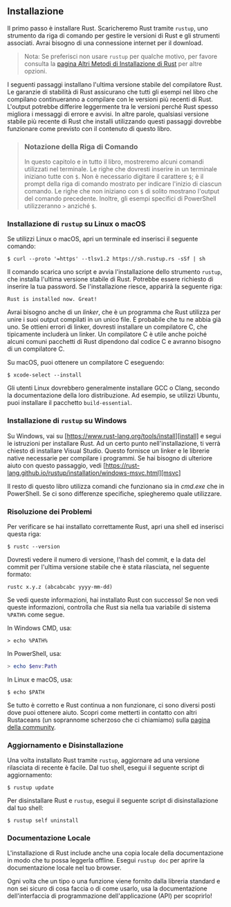## Installazione

Il primo passo è installare Rust. Scaricheremo Rust tramite `rustup`, uno
strumento da riga di comando per gestire le versioni di Rust e gli strumenti associati. Avrai bisogno
di una connessione internet per il download.

> Nota: Se preferisci non usare `rustup` per qualche motivo, per favore consulta la
> [pagina Altri Metodi di Installazione di Rust][otherinstall] per altre opzioni.

I seguenti passaggi installano l'ultima versione stabile del compilatore Rust.
Le garanzie di stabilità di Rust assicurano che tutti gli esempi nel libro che
compilano continueranno a compilare con le versioni più recenti di Rust. L'output potrebbe
differire leggermente tra le versioni perché Rust spesso migliora i messaggi di errore e
avvisi. In altre parole, qualsiasi versione stabile più recente di Rust che installi utilizzando
questi passaggi dovrebbe funzionare come previsto con il contenuto di questo libro.

> ### Notazione della Riga di Comando
>
> In questo capitolo e in tutto il libro, mostreremo alcuni comandi utilizzati nel
> terminale. Le righe che dovresti inserire in un terminale iniziano tutte con `$`. Non
> è necessario digitare il carattere `$`; è il prompt della riga di comando mostrato per
> indicare l'inizio di ciascun comando. Le righe che non iniziano con `$` di solito
> mostrano l'output del comando precedente. Inoltre, gli esempi specifici di PowerShell
> utilizzeranno `>` anziché `$`.

### Installazione di `rustup` su Linux o macOS

Se utilizzi Linux o macOS, apri un terminale ed inserisci il seguente comando:

```console
$ curl --proto '=https' --tlsv1.2 https://sh.rustup.rs -sSf | sh
```

Il comando scarica uno script e avvia l'installazione dello strumento `rustup`,
che installa l'ultima versione stabile di Rust. Potrebbe essere richiesto di
inserire la tua password. Se l'installazione riesce, apparirà la seguente riga:

```text
Rust is installed now. Great!
```

Avrai bisogno anche di un *linker*, che è un programma che Rust utilizza per unire i
suoi output compilati in un unico file. È probabile che tu ne abbia già uno. Se ottieni
errori di linker, dovresti installare un compilatore C, che tipicamente includerà un
linker. Un compilatore C è utile anche poiché alcuni comuni pacchetti di Rust dipendono
dal codice C e avranno bisogno di un compilatore C.

Su macOS, puoi ottenere un compilatore C eseguendo:

```console
$ xcode-select --install
```

Gli utenti Linux dovrebbero generalmente installare GCC o Clang, secondo la documentazione
della loro distribuzione. Ad esempio, se utilizzi Ubuntu, puoi installare il pacchetto `build-essential`.

### Installazione di `rustup` su Windows

Su Windows, vai su [https://www.rust-lang.org/tools/install][install] e segui
le istruzioni per installare Rust. Ad un certo punto nell'installazione, ti verrà
chiesto di installare Visual Studio. Questo fornisce un linker e le librerie native
necessarie per compilare i programmi. Se hai bisogno di ulteriore aiuto con questo passaggio, vedi
[https://rust-lang.github.io/rustup/installation/windows-msvc.html][msvc]

Il resto di questo libro utilizza comandi che funzionano sia in *cmd.exe* che in PowerShell.
Se ci sono differenze specifiche, spiegheremo quale utilizzare.

### Risoluzione dei Problemi

Per verificare se hai installato correttamente Rust, apri una shell ed inserisci questa
riga:

```console
$ rustc --version
```

Dovresti vedere il numero di versione, l'hash del commit, e la data del commit per l'ultima
versione stabile che è stata rilasciata, nel seguente formato:

```text
rustc x.y.z (abcabcabc yyyy-mm-dd)
```

Se vedi queste informazioni, hai installato Rust con successo! Se non vedi queste informazioni,
controlla che Rust sia nella tua variabile di sistema `%PATH%` come segue.

In Windows CMD, usa:

```console
> echo %PATH%
```

In PowerShell, usa:

```powershell
> echo $env:Path
```

In Linux e macOS, usa:

```console
$ echo $PATH
```

Se tutto è corretto e Rust continua a non funzionare, ci sono diversi posti
dove puoi ottenere aiuto. Scopri come metterti in contatto con altri Rustaceans (un
soprannome scherzoso che ci chiamiamo) sulla [pagina della community][community].

### Aggiornamento e Disinstallazione

Una volta installato Rust tramite `rustup`, aggiornare ad una versione rilasciata di recente è
facile. Dal tuo shell, esegui il seguente script di aggiornamento:

```console
$ rustup update
```

Per disinstallare Rust e `rustup`, esegui il seguente script di disinstallazione dal tuo
shell:

```console
$ rustup self uninstall
```

### Documentazione Locale

L'installazione di Rust include anche una copia locale della documentazione in modo
che tu possa leggerla offline. Esegui `rustup doc` per aprire la documentazione
locale nel tuo browser.

Ogni volta che un tipo o una funzione viene fornito dalla libreria standard e non sei
sicuro di cosa faccia o di come usarlo, usa la documentazione dell'interfaccia di programmazione
dell'applicazione (API) per scoprirlo!

[otherinstall]: https://forge.rust-lang.org/infra/other-installation-methods.html
[install]: https://www.rust-lang.org/tools/install
[msvc]: https://rust-lang.github.io/rustup/installation/windows-msvc.html
[community]: https://www.rust-lang.org/community
